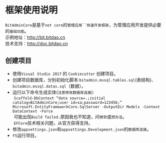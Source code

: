 # 框架使用说明
`BitAdminCore`是基于`net core`的`管理应用``快速开发框架`，为管理应用开发提供必要的`基础功能`。<br>
示例地址：http://bit.bitdao.cn <br>
技术支持：http://doc.bitdao.cn <br>
## 创建项目
* 使用`Visual Studio 2017` 的 `Cookiecutter` 创建项目。
* 创建项目数据库，分别初始化脚本:`bitadmin.mssql.tables.sql`(表结构)、`bitadmin.mssql.datas.sql`（数据）。
* 运行以下命令生成实体(`注意修改数据库连接`):<br>
  `Scaffold-DbContext “data source=.;initial catalog=BitAdminCore;user id=sa;password=123456;” Microsoft.EntityFrameworkCore.SqlServer -OutputDir Models -Context DataContext -Force`<br>
  可能出现`Build failed.`原因我也不知道，问`微软`或`想办法`。<br>
  `EFCore`技术相关问题，从官方获得支持。<br>
* 修改`appsettings.json`和`appsettings.Development.json`的`数据库连接`。
* `F5`运行项目。

